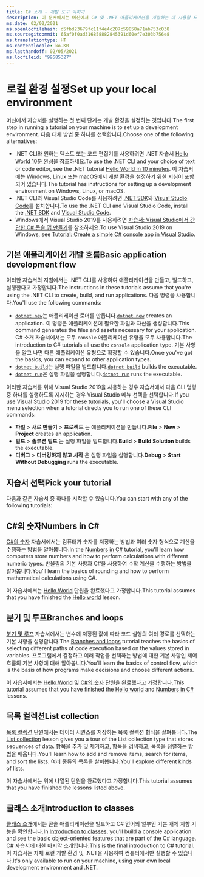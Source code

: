 ```yaml
---
title: C# 소개 - 개발 도구 익히기
description: 이 문서에서는 머신에서 C# 및 .NET 애플리케이션을 개발하는 데 사용할 도구의 기본 사항을 소개합니다.
ms.date: 02/02/2021
ms.openlocfilehash: d5fbd23679fc11f4e4c207c59858a71ab753c038
ms.sourcegitcommit: 65af0f0ad316858882845391d60ef7e303b756e8
ms.translationtype: HT
ms.contentlocale: ko-KR
ms.lasthandoff: 02/05/2021
ms.locfileid: "99585327"
---
```

# <a name="set-up-your-local-environment"></a><span data-ttu-id="4dcd3-103">로컬 환경 설정</span><span class="sxs-lookup"><span data-stu-id="4dcd3-103">Set up your local environment</span></span>

<span data-ttu-id="4dcd3-104">머신에서 자습서를 실행하는 첫 번째 단계는 개발 환경을 설정하는 것입니다.</span><span class="sxs-lookup"><span data-stu-id="4dcd3-104">The first step in running a tutorial on your machine is to set up a development environment.</span></span> <span data-ttu-id="4dcd3-105">다음 대체 방법 중 하나를 선택합니다.</span><span class="sxs-lookup"><span data-stu-id="4dcd3-105">Choose one of the following alternatives:</span></span>

* <span data-ttu-id="4dcd3-106">.NET CLI와 원하는 텍스트 또는 코드 편집기를 사용하려면 .NET 자습서 [Hello World 10분 완성](https://dotnet.microsoft.com/learn/dotnet/hello-world-tutorial/intro)을 참조하세요.</span><span class="sxs-lookup"><span data-stu-id="4dcd3-106">To use the .NET CLI and your choice of text or code editor, see the .NET tutorial [Hello World in 10 minutes](https://dotnet.microsoft.com/learn/dotnet/hello-world-tutorial/intro).</span></span> <span data-ttu-id="4dcd3-107">이 자습서에는 Windows, Linux 또는 macOS에서 개발 환경을 설정하기 위한 지침이 포함되어 있습니다.</span><span class="sxs-lookup"><span data-stu-id="4dcd3-107">The tutorial has instructions for setting up a development environment on Windows, Linux, or macOS.</span></span>
* <span data-ttu-id="4dcd3-108">.NET CLI와 Visual Studio Code를 사용하려면 [.NET SDK](https://dotnet.microsoft.com/download)와 [Visual Studio Code](https://code.visualstudio.com/)를 설치합니다.</span><span class="sxs-lookup"><span data-stu-id="4dcd3-108">To use the .NET CLI and Visual Studio Code, install the [.NET SDK](https://dotnet.microsoft.com/download) and [Visual Studio Code](https://code.visualstudio.com/).</span></span>
* <span data-ttu-id="4dcd3-109">Windows에서 Visual Studio 2019를 사용하려면 [자습서: Visual Studio에서 간단한 C# 콘솔 앱 만들기](/visualstudio/get-started/csharp/tutorial-console)를 참조하세요.</span><span class="sxs-lookup"><span data-stu-id="4dcd3-109">To use Visual Studio 2019 on Windows, see [Tutorial: Create a simple C# console app in Visual Studio](/visualstudio/get-started/csharp/tutorial-console).</span></span>

## <a name="basic-application-development-flow"></a><span data-ttu-id="4dcd3-110">기본 애플리케이션 개발 흐름</span><span class="sxs-lookup"><span data-stu-id="4dcd3-110">Basic application development flow</span></span>

<span data-ttu-id="4dcd3-111">이러한 자습서의 지침에서는 .NET CLI를 사용하여 애플리케이션을 만들고, 빌드하고, 실행한다고 가정합니다.</span><span class="sxs-lookup"><span data-stu-id="4dcd3-111">The instructions in these tutorials assume that you're using the .NET CLI to create, build, and run applications.</span></span> <span data-ttu-id="4dcd3-112">다음 명령을 사용합니다.</span><span class="sxs-lookup"><span data-stu-id="4dcd3-112">You'll use the following commands:</span></span>

* <span data-ttu-id="4dcd3-113">[`dotnet new`](../../../core/tools/dotnet-new.md)는 애플리케이션 로더를 만듭니다.</span><span class="sxs-lookup"><span data-stu-id="4dcd3-113">[`dotnet new`](../../../core/tools/dotnet-new.md) creates an application.</span></span> <span data-ttu-id="4dcd3-114">이 명령은 애플리케이션에 필요한 파일과 자산을 생성합니다.</span><span class="sxs-lookup"><span data-stu-id="4dcd3-114">This command generates the files and assets necessary for your application.</span></span> <span data-ttu-id="4dcd3-115">C# 소개 자습서에서는 모두 `console` 애플리케이션 유형을 모두 사용합니다.</span><span class="sxs-lookup"><span data-stu-id="4dcd3-115">The introduction to C# tutorials all use the `console` application type.</span></span> <span data-ttu-id="4dcd3-116">기본 사항을 알고 나면 다른 애플리케이션 유형으로 확장할 수 있습니다.</span><span class="sxs-lookup"><span data-stu-id="4dcd3-116">Once you've got the basics, you can expand to other application types.</span></span>
* <span data-ttu-id="4dcd3-117">[`dotnet build`](../../../core/tools/dotnet-build.md)는 실행 파일을 빌드합니다.</span><span class="sxs-lookup"><span data-stu-id="4dcd3-117">[`dotnet build`](../../../core/tools/dotnet-build.md) builds the executable.</span></span>
* <span data-ttu-id="4dcd3-118">[`dotnet run`](../../../core/tools/dotnet-run.md)은 실행 파일을 실행합니다.</span><span class="sxs-lookup"><span data-stu-id="4dcd3-118">[`dotnet run`](../../../core/tools/dotnet-run.md) runs the executable.</span></span>

<span data-ttu-id="4dcd3-119">이러한 자습서를 위해 Visual Studio 2019을 사용하는 경우 자습서에서 다음 CLI 명령 중 하나를 실행하도록 지시하는 경우 Visual Studio 메뉴 선택을 선택합니다.</span><span class="sxs-lookup"><span data-stu-id="4dcd3-119">If you use Visual Studio 2019 for these tutorials, you'll choose a Visual Studio menu selection when a tutorial directs you to run one of these CLI commands:</span></span>

* <span data-ttu-id="4dcd3-120">**파일** > **새로 만들기** > **프로젝트** 는 애플리케이션을 만듭니다.</span><span class="sxs-lookup"><span data-stu-id="4dcd3-120">**File** > **New** > **Project** creates an application.</span></span>
* <span data-ttu-id="4dcd3-121">**빌드** >  **솔루션 빌드** 는 실행 파일을 빌드합니다.</span><span class="sxs-lookup"><span data-stu-id="4dcd3-121">**Build** >  **Build Solution** builds the executable.</span></span>
* <span data-ttu-id="4dcd3-122">**디버그** > **디버깅하지 않고 시작** 은 실행 파일을 실행합니다.</span><span class="sxs-lookup"><span data-stu-id="4dcd3-122">**Debug** > **Start Without Debugging** runs the executable.</span></span>

## <a name="pick-your-tutorial"></a><span data-ttu-id="4dcd3-123">자습서 선택</span><span class="sxs-lookup"><span data-stu-id="4dcd3-123">Pick your tutorial</span></span>

<span data-ttu-id="4dcd3-124">다음과 같은 자습서 중 하나를 시작할 수 있습니다.</span><span class="sxs-lookup"><span data-stu-id="4dcd3-124">You can start with any of the following tutorials:</span></span>

## <a name="numbers-in-c"></a><span data-ttu-id="4dcd3-125">C\#의 숫자</span><span class="sxs-lookup"><span data-stu-id="4dcd3-125">Numbers in C\#</span></span>

<span data-ttu-id="4dcd3-126">[C#의 숫자](numbers-in-csharp-local.md) 자습서에서는 컴퓨터가 숫자를 저장하는 방법과 여러 숫자 형식으로 계산을 수행하는 방법을 알아봅니다.</span><span class="sxs-lookup"><span data-stu-id="4dcd3-126">In the [Numbers in C#](numbers-in-csharp-local.md) tutorial, you'll learn how computers store numbers and how to perform calculations with different numeric types.</span></span> <span data-ttu-id="4dcd3-127">반올림의 기본 사항과 C#을 사용하여 수학 계산을 수행하는 방법을 알아봅니다.</span><span class="sxs-lookup"><span data-stu-id="4dcd3-127">You'll learn the basics of rounding and how to perform mathematical calculations using C#.</span></span>

<span data-ttu-id="4dcd3-128">이 자습서에서는 [Hello World](hello-world.yml) 단원을 완료했다고 가정합니다.</span><span class="sxs-lookup"><span data-stu-id="4dcd3-128">This tutorial assumes that you have finished the [Hello world](hello-world.yml) lesson.</span></span>

## <a name="branches-and-loops"></a><span data-ttu-id="4dcd3-129">분기 및 루프</span><span class="sxs-lookup"><span data-stu-id="4dcd3-129">Branches and loops</span></span>

<span data-ttu-id="4dcd3-130">[분기 및 루프](branches-and-loops-local.md) 자습서에서는 변수에 저장된 값에 따라 코드 실행의 여러 경로를 선택하는 기본 사항을 설명합니다.</span><span class="sxs-lookup"><span data-stu-id="4dcd3-130">The [Branches and loops](branches-and-loops-local.md) tutorial teaches the basics of selecting different paths of code execution based on the values stored in variables.</span></span> <span data-ttu-id="4dcd3-131">프로그램에서 결정하고 여러 작업을 선택하는 방법에 대한 기본 사항인 제어 흐름의 기본 사항에 대해 알아봅니다.</span><span class="sxs-lookup"><span data-stu-id="4dcd3-131">You'll learn the basics of control flow, which is the basis of how programs make decisions and choose different actions.</span></span>

<span data-ttu-id="4dcd3-132">이 자습서에서는 [Hello World](hello-world.yml) 및 [C#의 숫자](numbers-in-csharp-local.md) 단원을 완료했다고 가정합니다.</span><span class="sxs-lookup"><span data-stu-id="4dcd3-132">This tutorial assumes that you have finished the [Hello world](hello-world.yml) and [Numbers in C#](numbers-in-csharp-local.md) lessons.</span></span>

## <a name="list-collection"></a><span data-ttu-id="4dcd3-133">목록 컬렉션</span><span class="sxs-lookup"><span data-stu-id="4dcd3-133">List collection</span></span>

<span data-ttu-id="4dcd3-134">[목록 컬렉션](arrays-and-collections.md) 단원에서는 데이터 시퀀스를 저장하는 목록 컬렉션 형식을 살펴봅니다.</span><span class="sxs-lookup"><span data-stu-id="4dcd3-134">The [List collection](arrays-and-collections.md) lesson gives you a tour of the List collection type that stores sequences of data.</span></span> <span data-ttu-id="4dcd3-135">항목을 추가 및 제거하고, 항목을 검색하고, 목록을 정렬하는 방법을 배웁니다.</span><span class="sxs-lookup"><span data-stu-id="4dcd3-135">You'll learn how to add and remove items, search for items, and sort the lists.</span></span> <span data-ttu-id="4dcd3-136">여러 종류의 목록을 살펴봅니다.</span><span class="sxs-lookup"><span data-stu-id="4dcd3-136">You'll explore different kinds of lists.</span></span>

<span data-ttu-id="4dcd3-137">이 자습서에서는 위에 나열된 단원을 완료했다고 가정합니다.</span><span class="sxs-lookup"><span data-stu-id="4dcd3-137">This tutorial assumes that you have finished the lessons listed above.</span></span>

## <a name="introduction-to-classes"></a><span data-ttu-id="4dcd3-138">클래스 소개</span><span class="sxs-lookup"><span data-stu-id="4dcd3-138">Introduction to classes</span></span>

<span data-ttu-id="4dcd3-139">[클래스 소개](introduction-to-classes.md)에서는 콘솔 애플리케이션을 빌드하고 C# 언어의 일부인 기본 개체 지향 기능을 확인합니다.</span><span class="sxs-lookup"><span data-stu-id="4dcd3-139">In [Introduction to classes](introduction-to-classes.md), you'll build a console application and see the basic object-oriented features that are part of the C# language.</span></span> <span data-ttu-id="4dcd3-140">C# 자습서에 대한 마지막 소개입니다.</span><span class="sxs-lookup"><span data-stu-id="4dcd3-140">This is the final introduction to C# tutorial.</span></span> <span data-ttu-id="4dcd3-141">이 자습서는 자체 로컬 개발 환경 및 .NET을 사용하여 컴퓨터에서만 실행할 수 있습니다.</span><span class="sxs-lookup"><span data-stu-id="4dcd3-141">It's only available to run on your machine, using your own local development environment and .NET.</span></span>
